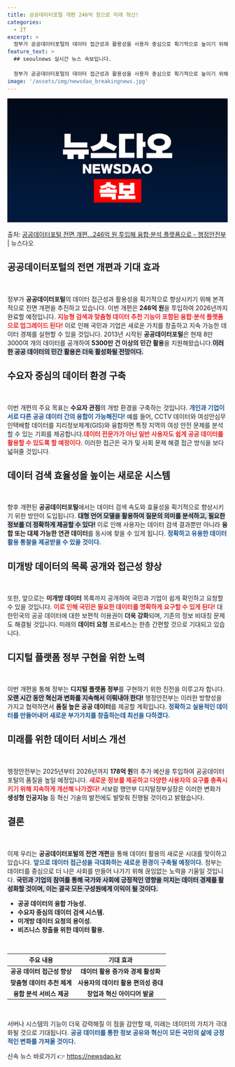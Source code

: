 ```yaml
---
title: 공공데이터포털 개편 246억 원으로 미래 혁신!
categories:
  - IT
excerpt: >
  정부가 공공데이터포털의 데이터 접근성과 활용성을 사용자 중심으로 획기적으로 높이기 위해 본격적으로 전면 개편…
feature_text: >
  ## seoulnews 실시간 뉴스 속보입니다.

  정부가 공공데이터포털의 데이터 접근성과 활용성을 사용자 중심으로 획기적으로 높이기 위해 본격적으로 전면 개편…
image: '/assets/img/newsdao_breakingnews.jpg'
---
```


![뉴스다오 속보](/assets/img/newsdao_breakingnews.jpg)

<p>출처: <a href="https://newsdao.kr/1849" rel="dofollow">공공데이터포털 전면 개편…246억 원 투입해 융합·분석 플랫폼으로 - 행정안전부</a> | 뉴스다오</p>

<h2 data-ke-size="size26">공공데이터포털의 전면 개편과 기대 효과</h2>

<p data-ke-size="size16">&nbsp;</p>

정부가 **공공데이터포털**의 데이터 접근성과 활용성을 획기적으로 향상시키기 위해 본격적으로 전면 개편을 추진하고 있습니다. 이번 개편은 **246억 원**을 투입하여 2026년까지 완료할 예정입니다. <b><span style="color: #ee2323;">지능형 검색과 맞춤형 데이터 추천 기능이 포함된 융합·분석 플랫폼으로 업그레이드 된다!</span></b> 이로 인해 국민과 기업은 새로운 가치를 창출하고 지속 가능한 데이터 경제를 실현할 수 있을 것입니다. 2013년 시작된 **공공데이터포털**은 현재 8만 3000여 개의 데이터를 공개하여 **5300만 건 이상의 민간 활용**을 지원해왔습니다.<b><span style="background-color: #21538527;">이러한 공공 데이터의 민간 활용은 더욱 활성화될 전망이다.</span></b> 

<h2 data-ke-size="size26">수요자 중심의 데이터 환경 구축</h2>

<p data-ke-size="size16">&nbsp;</p>

이번 개편의 주요 목표는 **수요자 관점**의 개방 환경을 구축하는 것입니다. <b><span style="color: #1a5490;">개인과 기업이 서로 다른 공공 데이터 간의 융합이 가능해진다!</span></b> 예를 들어, CCTV 데이터와 여성안심무인택배함 데이터를 지리정보체계(GIS)와 융합하면 특정 지역의 여성 안전 문제를 분석할 수 있는 기회를 제공합니다.<b><span style="color: #ee2323;">데이터 전문가가 아닌 일반 사용자도 쉽게 공공 데이터를 활용할 수 있도록 할 예정이다.</span></b> 이러한 접근은 국가 및 사회 문제 해결 접근 방식을 보다 넓혀줄 것입니다.

<h2 data-ke-size="size26">데이터 검색 효율성을 높이는 새로운 시스템</h2>

<p data-ke-size="size16">&nbsp;</p>

향후 개편된 **공공데이터포털**에서는 데이터 검색 속도와 효율성을 획기적으로 향상시키기 위한 방안이 도입됩니다. <b><span style="background-color: #21538527;">대형 언어 모델을 활용하여 질문의 의미를 분석하고, 필요한 정보를 더 정확하게 제공할 수 있다!</span></b> 이로 인해 사용자는 데이터 검색 결과뿐만 아니라 **융합 또는 대체 가능한 연관 데이터**를 동시에 찾을 수 있게 됩니다. <b><span style="color: #1a5490;">정확하고 유용한 데이터 활용 통찰을 제공받을 수 있을 것이다.</span></b>

<h2 data-ke-size="size26">미개방 데이터의 목록 공개와 접근성 향상</h2>

<p data-ke-size="size16">&nbsp;</p>

또한, 앞으로는 **미개방 데이터** 목록까지 공개하여 국민과 기업이 쉽게 확인하고 요청할 수 있을 것입니다. <b><span style="color: #ee2323;">이로 인해 국민은 필요한 데이터를 명확하게 요구할 수 있게 된다!</span></b> 대한민국의 공공 데이터에 대한 보편적 이용권이 **더욱 강화**되며, 기존의 정보 비대칭 문제도 해결될 것입니다. 미래의 **데이터 요청** 프로세스는 한층 간편할 것으로 기대되고 있습니다.

<h2 data-ke-size="size26">디지털 플랫폼 정부 구현을 위한 노력</h2>

<p data-ke-size="size16">&nbsp;</p>

이번 개편을 통해 정부는 **디지털 플랫폼 정부**를 구현하기 위한 진전을 이루고자 합니다. <b><span style="background-color: #21538527;">오랜 시간 동안 혁신과 변화를 지속해서 이뤄내야 한다!</span></b> 행정안전부는 이러한 방향성을 가지고 협력하면서 **품질 높은 공공 데이터**를 제공할 계획입니다. <b><span style="color: #1a5490;">정확하고 실용적인 데이터를 만들어내어 새로운 부가가치를 창출하는데 최선을 다하겠다.</span></b>

<h2 data-ke-size="size26">미래를 위한 데이터 서비스 개선</h2>

<p data-ke-size="size16">&nbsp;</p>

행정안전부는 2025년부터 2026년까지 **178억 원**의 추가 예산을 투입하여 공공데이터 포털의 품질을 높일 예정입니다. <b><span style="color: #ee2323;">새로운 정보를 제공하고 다양한 사용자의 요구를 충족시키기 위해 지속하게 개선해 나가겠다!</span></b> 서보람 행안부 디지털정부실장은 이러한 변화가 **생성형 인공지능** 등 혁신 기술의 발전에도 발맞춰 진행될 것이라고 밝혔습니다.

<h2 data-ke-size="size26">결론</h2>

<p data-ke-size="size16">&nbsp;</p>

이제 우리는 **공공데이터포털의 전면 개편**을 통해 데이터 활용의 새로운 시대를 맞이하고 있습니다. <b><span style="color: #1a5490;">앞으로 데이터 접근성을 극대화하는 새로운 환경이 구축될 예정이다.</span></b> 정부는 데이터를 중심으로 더 나은 사회를 만들어 나가기 위해 끊임없는 노력을 기울일 것입니다. <b><span style="background-color: #21538527;">국민과 기업의 참여를 통해 국가와 사회에 긍정적인 영향을 미치는 데이터 경제를 활성화할 것이며, 이는 결국 모든 구성원에게 이익이 될 것이다.</span></b> 

<p data-ke-size="size16"></p>

<ul>
  <li><b>공공 데이터의 융합 가능성.</b></li>
  <li><b>수요자 중심의 데이터 검색 시스템.</b></li>
  <li><b>미개방 데이터 요청의 용이성.</b></li>
  <li><b>비즈니스 창출을 위한 데이터 활용.</b></li>
</ul>

<p data-ke-size="size16">&nbsp;</p>

<table style="width: 100%;">
  <thead>
    <tr>
      <th style="text-align: center;">주요 내용</th>
      <th style="text-align: center;">기대 효과</th>
    </tr>
  </thead>
  <tbody>
    <tr>
      <td style="text-align: center; height: 17px;"><b>공공 데이터 접근성 향상</b></td>
      <td style="text-align: center; height: 17px;"><b>데이터 활용 증가와 경제 활성화</b></td>
    </tr>
    <tr>
      <td style="text-align: center; height: 17px;"><b>맞춤형 데이터 추천 체계</b></td>
      <td style="text-align: center; height: 17px;"><b>사용자의 데이터 활용 편의성 증대</b></td>
    </tr>
    <tr>
      <td style="text-align: center; height: 17px;"><b>융합 분석 서비스 제공</b></td>
      <td style="text-align: center; height: 17px;"><b>창업과 혁신 아이디어 발굴</b></td>
    </tr>
  </tbody>
</table>
 
<p data-ke-size="size16">&nbsp;</p> 

서버나 시스템의 기능이 더욱 강력해질 이 점을 감안할 때, 미래는 데이터의 가치가 극대화될 것으로 기대됩니다. <b><span style="color: #1a5490;">공공 데이터를 통한 정보 공유와 혁신이 모든 국민의 삶에 긍정적인 변화를 가져올 것이다.</span></b> 

신속 뉴스 바로가기 👉 <a href="https://newsdao.kr" rel="dofollow">https://newsdao.kr</a>


